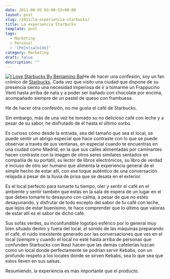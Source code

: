 ```yaml
---
date: 2011-08-03 03:09:53+00:00
layout: post
slug: /2011/la-experiencia-starbucks/
title: La experiencia Starbucks
template: post
tags:
  - Marketing
  - Personal
  - '[Pe]n[sa]n[do]'
category: Marketing
draft: false
description: ""
---
```


[![I Love Starbucks By Beniamino Baj](http://farm4.static.flickr.com/3221/3106600695_f9b75a03cb_m.jpg)](http://www.flickr.com/photos/benji87/3106600695/)He de hacer una confesión, soy un fan crónico de [Starbucks](http://www.starbucks.es/). Cada vez que visito una ciudad que dispone de su presencia siento una necesidad imperiosa de ir a tomarme un Frappucino Venti hasta arriba de nata y a poder ser bañado con chocolate por encima, acompañado siempre de un pastel de queso con frambuesa.

He de hacer otra confesión, no me gusta el café de Starbucks.

Sin embargo, más de una vez he tomado su no delicioso café con leche y a pesar de su sabor, he disfrutado de él hasta el último sorbo.

Es curioso cómo desde la entrada, sea del tamaño que sea el local, se puede sentir un abrigo especial que hace contraste con lo que se puede observar a través de sus ventanas, en especial cuando te encuentras en una ciudad como Madrid, en la que sus calles alimentadas por caminantes hacen contraste con la imagen de otros seres similares sentados en compañía de su portátil, su lector de libros electrónicos, su libro de verdad e incluso de otro ser humano que alimenta la experiencia general de el simple hecho de estar allí, con ese toque auténtico de una conversación relajada a pesar de la lluvia de prisa que se desata en el exterior.

Es el local perfecto para tomarte tu tiempo, oler y sentir el café en el ambiente y sentir también que estás en la sala de espera de un lugar en el que debes tomarte tu desayuno con calma, a pesar de que no estés desayunando, y disfrutar de todo excepto del sabor de tu café con leche, que lejos de estar buenísimo, te hace comprender que lo último que valoras de estar allí es el sabor de dicho café.

Sus sofás verdes, su inconfundible logotipo esférico por lo general muy bien situado dentro y fuera del local, el sonido de las máquinas preparando el café, el ruido inexistente generado por las conversaciones que ves en el local (siempre y cuando el local no esté hasta arriba de personas que confunden Starbucks con Ikea) hacen que las demás cafeterías luzcan como un local donde perfectamente se podrían servir Kebabs, con un profundo respeto a los locales donde se sirven Kebabs, sea lo que sea que estos lleven en sus salsas.

Resumiendo, la experiencia es más importante que el producto.
